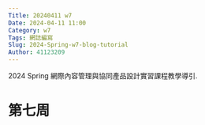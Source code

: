 ```yaml
---
Title: 20240411 w7
Date: 2024-04-11 11:00
Category: w7
Tags: 網誌編寫
Slug: 2024-Spring-w7-blog-tutorial
Author: 41123209
---
```


2024 Spring 網際內容管理與協同產品設計實習課程教學導引.

<!-- PELICAN_END_SUMMARY -->

# 第七周